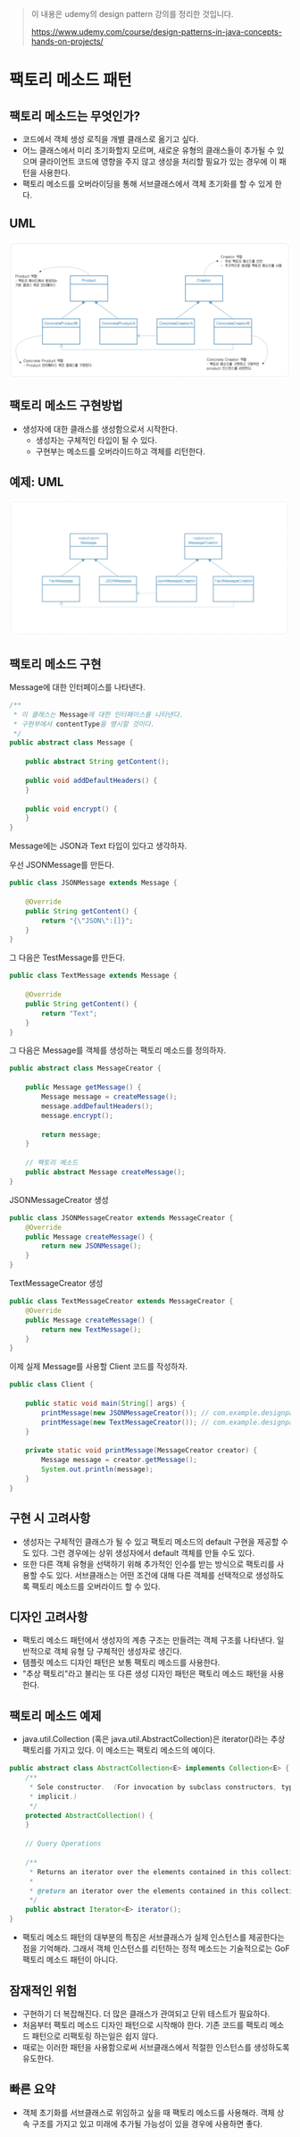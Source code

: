 > 이 내용은 udemy의 design pattern 강의를 정리한 것입니다.
>
> https://www.udemy.com/course/design-patterns-in-java-concepts-hands-on-projects/



# 팩토리 메소드 패턴

## 팩토리 메소드는 무엇인가?

* 코드에서 객체 생성 로직을 개별 클래스로 옮기고 싶다.
* 어느 클래스에서 미리 초기화할지 모르며, 새로운 유형의 클래스들이 추가될 수 있으며 클라이언트 코드에 영향을 주지 않고  생성을 처리할 필요가 있는 경우에 이 패턴을 사용한다.
* 팩토리 메소드를 오버라이딩을 통해 서브클래스에서 객체 초기화를 할 수 있게 한다.



## UML

![image-20220701082700944](images/image-20220701082700944.png)



## 팩토리 메소드 구현방법

* 생성자에 대한 클래스를 생성함으로서 시작한다.
    * 생성자는 구체적인 타입이 될 수 있다. 
    * 구현부는 메소드를 오버라이드하고 객체를 리턴한다.



## 예제: UML

![image-20220702085435972](images/image-20220702085435972.png)



## 팩토리 메소드 구현

Message에 대한 인터페이스를 나타낸다.

```java
/**
 * 이 클래스는 Message에 대한 인터페이스를 나타낸다.
 * 구현부에서 contentType을 명시할 것이다.
 */
public abstract class Message {

    public abstract String getContent();

    public void addDefaultHeaders() {
    }

    public void encrypt() {
    }
}
```

Message에는 JSON과 Text 타입이 있다고 생각하자.

우선 JSONMessage를 만든다.

```java
public class JSONMessage extends Message {

    @Override
    public String getContent() {
        return "{\"JSON\":[]}";
    }
}
```

그 다음은 TestMessage를 만든다.

```java
public class TextMessage extends Message {

    @Override
    public String getContent() {
        return "Text";
    }
}
```

그 다음은 Message를 객체를 생성하는 팩토리 메소드를 정의하자.

```java
public abstract class MessageCreator {

    public Message getMessage() {
        Message message = createMessage();
        message.addDefaultHeaders();
        message.encrypt();

        return message;
    }

    // 팩토리 메소드
    public abstract Message createMessage();
}
```

JSONMessageCreator 생성

```java
public class JSONMessageCreator extends MessageCreator {
    @Override
    public Message createMessage() {
        return new JSONMessage();
    }
}
```

TextMessageCreator 생성

```java
public class TextMessageCreator extends MessageCreator {
    @Override
    public Message createMessage() {
        return new TextMessage();
    }
}
```

이제 실제 Message를 사용할 Client 코드를 작성하자.

```java
public class Client {

    public static void main(String[] args) {
        printMessage(new JSONMessageCreator()); // com.example.designpattern.factorymethod.message.JSONMessage@24d46ca6
        printMessage(new TextMessageCreator()); // com.example.designpattern.factorymethod.message.TextMessage@4517d9a3
    }

    private static void printMessage(MessageCreator creator) {
        Message message = creator.getMessage();
        System.out.println(message);
    }
}
```



## 구현 시 고려사항

* 생성자는 구체적인 클래스가 될 수 있고 팩토리 메소드의 default 구현을 제공할 수도 있다. 그런 경우에는 상위 생성자에서 default 객체를 만들 수도 있다.
* 또한 다른 객체 유형을 선택하기 위해 추가적인 인수를 받는 방식으로 팩토리를 사용할 수도 있다. 서브클래스는 어떤 조건에 대해 다른 객체를 선택적으로 생성하도록 팩토리 메소드를 오버라이드 할 수 있다.



## 디자인 고려사항

* 팩토리 메소드 패턴에서 생성자의 계층 구조는 만들려는 객체 구조를 나타낸다. 일반적으로 객체 유형 당 구체적인 생성자로 생긴다.
* 템플릿 메소드 디자인 패턴은 보통 팩토리 메소드를 사용한다.
* "추상 팩토리"라고 불리는 또 다른 생성 디자인 패턴은 팩토리 메소드 패턴을 사용한다.



## 팩토리 메소드 예제

* java.util.Collection (혹은 java.util.AbstractCollection)은 iterator()라는 추상 팩토리를 가지고 있다. 이 메소드는 팩토리 메소드의 예이다.

```java
public abstract class AbstractCollection<E> implements Collection<E> {
    /**
     * Sole constructor.  (For invocation by subclass constructors, typically
     * implicit.)
     */
    protected AbstractCollection() {
    }

    // Query Operations

    /**
     * Returns an iterator over the elements contained in this collection.
     *
     * @return an iterator over the elements contained in this collection
     */
    public abstract Iterator<E> iterator();
}
```

* 팩토리 메소드 패턴의 대부분의 특징은 서브클래스가 실제 인스턴스를 제공한다는 점을 기억해라. 그래서 객체 인스턴스를 리턴하는 정적 메소드는 기술적으로는 GoF 팩토리 메소드 패턴이 아니다.



## 잠재적인 위험

* 구현하기 더 복잡해진다. 더 많은 클래스가 관여되고 단위 테스트가 필요하다.
* 처음부터 팩토리 메소드 디자인 패턴으로 시작해야 한다. 기존 코드를 팩토리 메소드 패턴으로 리팩토링 하는일은 쉽지 않다.
* 때로는 이러한 패턴을 사용함으로써 서브클래스에서 적절한 인스턴스를 생성하도록 유도한다.



## 빠른 요약

* 객체 초기화를 서브클래스로 위임하고 싶을 때 팩토리 메소드를 사용해라. 객체 상속 구조를 가지고 있고 미래에 추가될 가능성이 있을 경우에 사용하면 좋다.
